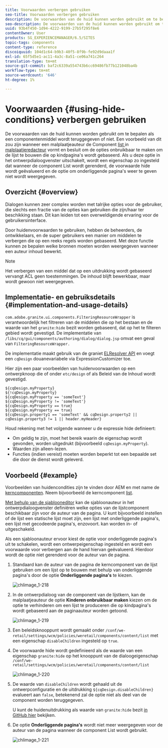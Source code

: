 ```yaml
---
title: Voorwaarden verbergen gebruiken
seo-title: Voorwaarden verbergen gebruiken
description: De voorwaarden van de huid kunnen worden gebruikt om te bepalen als een componentenmiddel wordt teruggegeven of niet.
seo-description: De voorwaarden van de huid kunnen worden gebruikt om te bepalen als een componentenmiddel wordt teruggegeven of niet.
uuid: 93b4f450-1d94-4222-9199-27b5f295f8e6
contentOwner: User
products: SG_EXPERIENCEMANAGER/6.5/SITES
topic-tags: components
content-type: reference
discoiquuid: 104d1c64-b9b3-40f5-8f9b-fe92d9daaa1f
exl-id: 65f5d5e1-ac11-4a3c-8a51-ce06a741c264
translation-type: tm+mt
source-git-commit: baf2c6339a554743b6cc69486fb77b121048ba4b
workflow-type: tm+mt
source-wordcount: '646'
ht-degree: 1%

---
```


# Voorwaarden {#using-hide-conditions} verbergen gebruiken

De voorwaarden van de huid kunnen worden gebruikt om te bepalen als een componentenmiddel wordt teruggegeven of niet. Een voorbeeld van dit zou zijn wanneer een malplaatjeauteur de Component [list ](https://helpx.adobe.com/experience-manager/core-components/using/list.html) in [malplaatjeredacteur](/help/sites-authoring/templates.md) vormt en besluit om de opties onbruikbaar te maken om de lijst te bouwen die op kindpagina&#39;s wordt gebaseerd. Als u deze optie in het ontwerpdialoogvenster uitschakelt, wordt een eigenschap zo ingesteld dat wanneer de component List wordt gerenderd, de voorwaarde hide wordt geëvalueerd en de optie om onderliggende pagina&#39;s weer te geven niet wordt weergegeven.

## Overzicht {#overview}

Dialogen kunnen zeer complex worden met talrijke opties voor de gebruiker, die slechts een fractie van de opties kan gebruiken die zijn/haar ter beschikking staan. Dit kan leiden tot een overweldigende ervaring voor de gebruikersinterface.

Door huidenvoorwaarden te gebruiken, hebben de beheerders, de ontwikkelaars, en de super gebruikers een manier om middelen te verbergen die op een reeks regels worden gebaseerd. Met deze functie kunnen ze bepalen welke bronnen moeten worden weergegeven wanneer een auteur inhoud bewerkt.

>[!NOTE]
>
>Het verbergen van een middel dat op een uitdrukking wordt gebaseerd vervangt ACL geen toestemmingen. De inhoud blijft bewerkbaar, maar wordt gewoon niet weergegeven.

## Implementatie- en gebruiksdetails {#implementation-and-usage-details}

`com.adobe.granite.ui.components.FilteringResourceWrapper` is verantwoordelijk het filtreren van de middelen die op het bestaan en de waarde van het  `granite:hide` bezit worden gebaseerd, dat op het te filteren gebied wordt gevestigd. De implementatie van `/libs/cq/gui/components/authoring/dialog/dialog.jsp` omvat een geval van `FilteringResourceWrapper.`

De implementatie maakt gebruik van de graniet [ELResolver API](https://helpx.adobe.com/experience-manager/6-5/sites/developing/using/reference-materials/granite-ui/api/jcr_root/libs/granite/ui/docs/server/el.html) en voegt een `cqDesign` douanevariabele via ExpressionCustomizer toe.

Hier zijn een paar voorbeelden van huidenvoorwaarden op een ontwerpknoop die of onder `etc/design` of als Beleid van de Inhoud wordt gevestigd.

```
${cqDesign.myProperty}
${!cqDesign.myProperty}
${cqDesign.myProperty == 'someText'}
${cqDesign.myProperty != 'someText'}
${cqDesign.myProperty == true}
${cqDesign.myProperty == true}
${cqDesign.property1 == 'someText' && cqDesign.property2 || cqDesign.property3 != 1 || header.myHeader}
```

Houd rekening met het volgende wanneer u de expressie hide definieert:

* Om geldig te zijn, moet het bereik waarin de eigenschap wordt gevonden, worden uitgedrukt (bijvoorbeeld `cqDesign.myProperty`).
* Waarden zijn alleen-lezen.
* Functies (indien vereist) moeten worden beperkt tot een bepaalde set die door de dienst wordt geleverd.

## Voorbeeld {#example}

Voorbeelden van huidencondities zijn te vinden door AEM en met name de [kerncomponenten](https://docs.adobe.com/content/help/en/experience-manager-core-components/using/introduction.html). Neem bijvoorbeeld de kerncomponent [list](https://helpx.adobe.com/experience-manager/core-components/using/list.html).

[Met behulp van de sjablooneditor](/help/sites-authoring/templates.md) kan de sjabloonauteur in het ontwerpdialoogvenster definiëren welke opties van de lijstcomponent beschikbaar zijn voor de auteur van de pagina. U kunt bijvoorbeeld instellen of de lijst een statische lijst moet zijn, een lijst met onderliggende pagina&#39;s, een lijst met gecodeerde pagina&#39;s, enzovoort. kan worden in- of uitgeschakeld.

Als een sjabloonauteur ervoor kiest de optie voor onderliggende pagina&#39;s uit te schakelen, wordt een ontwerpeigenschap ingesteld en wordt een voorwaarde voor verbergen aan de hand hiervan geëvalueerd. Hierdoor wordt de optie niet gerenderd voor de auteur van de pagina.

1. Standaard kan de auteur van de pagina de kerncomponent van de lijst gebruiken om een lijst op te bouwen met behulp van onderliggende pagina&#39;s door de optie **Onderliggende pagina&#39;s** te kiezen.

   ![chlimage_1-218](assets/chlimage_1-218.png)

1. In de ontwerpdialoog van de component van de lijstkern, kan de malplaatjeauteur de optie **Kinderen onbruikbaar maken** kiezen om de optie te verhinderen om een lijst te produceren die op kindpagina&#39;s wordt gebaseerd aan de paginaauteur worden getoond.

   ![chlimage_1-219](assets/chlimage_1-219.png)

1. Een beleidsknooppunt wordt gemaakt onder `/conf/we-retail/settings/wcm/policies/weretail/components/content/list` met een eigenschap `disableChildren` ingesteld op `true`.
1. De voorwaarde hide wordt gedefinieerd als de waarde van een eigenschap `granite:hide` op het knooppunt van de dialoogeigenschap `/conf/we-retail/settings/wcm/policies/weretail/components/content/list`

   ![chlimage_1-220](assets/chlimage_1-220.png)

1. De waarde van `disableChildren` wordt gehaald uit de ontwerpconfiguratie en de uitdrukking `${cqDesign.disableChildren}` evalueert aan `false`, betekenend zal de optie niet als deel van de component worden teruggegeven.

   U kunt de huidenuitdrukking als waarde van `granite:hide` bezit [in GitHub hier](https://github.com/Adobe-Marketing-Cloud/aem-core-wcm-components/blob/master/content/src/content/jcr_root/apps/core/wcm/components/list/v1/list/_cq_dialog/.content.xml#L40) bekijken.

1. De optie **Onderliggende pagina&#39;s** wordt niet meer weergegeven voor de auteur van de pagina wanneer de component List wordt gebruikt.

   ![chlimage_1-221](assets/chlimage_1-221.png)
